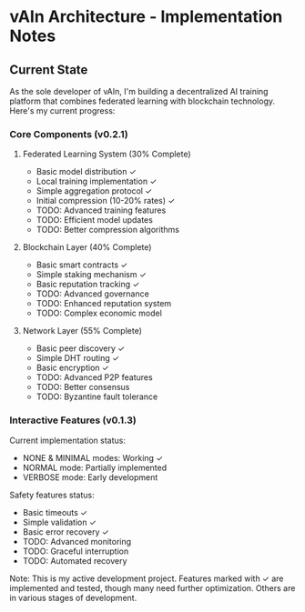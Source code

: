 # vAIn Architecture - Implementation Notes

## Current State

As the sole developer of vAIn, I'm building a decentralized AI training platform that combines federated learning with blockchain technology. Here's my current progress:

### Core Components (v0.2.1)

1. Federated Learning System (30% Complete)
   - Basic model distribution ✓
   - Local training implementation ✓
   - Simple aggregation protocol ✓
   - Initial compression (10-20% rates) ✓
   - TODO: Advanced training features
   - TODO: Efficient model updates
   - TODO: Better compression algorithms

2. Blockchain Layer (40% Complete)
   - Basic smart contracts ✓
   - Simple staking mechanism ✓
   - Basic reputation tracking ✓
   - TODO: Advanced governance
   - TODO: Enhanced reputation system
   - TODO: Complex economic model

3. Network Layer (55% Complete)
   - Basic peer discovery ✓
   - Simple DHT routing ✓
   - Basic encryption ✓
   - TODO: Advanced P2P features
   - TODO: Better consensus
   - TODO: Byzantine fault tolerance

### Interactive Features (v0.1.3)

Current implementation status:
- NONE & MINIMAL modes: Working ✓
- NORMAL mode: Partially implemented
- VERBOSE mode: Early development

Safety features status:
- Basic timeouts ✓
- Simple validation ✓
- Basic error recovery ✓
- TODO: Advanced monitoring
- TODO: Graceful interruption
- TODO: Automated recovery

Note: This is my active development project. Features marked with ✓ are implemented and tested, though many need further optimization. Others are in various stages of development.
